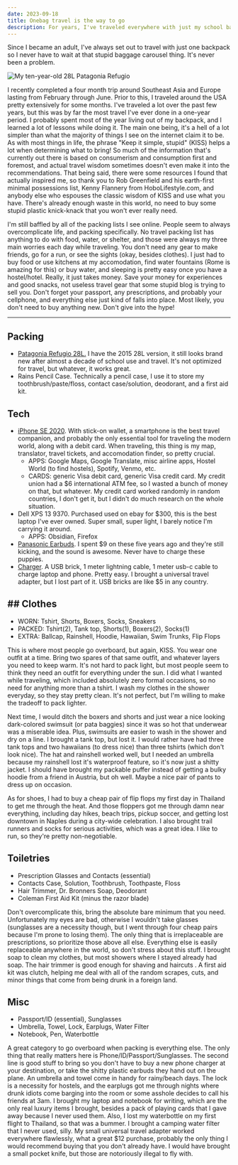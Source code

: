 ```yaml
---
date: 2023-09-18
title: Onebag travel is the way to go
description: For years, I've traveled everywhere with just my school backpack. It's really simple -- bring less stuff.
---
```

Since I became an adult, I've always set out to travel with just one backpack so I never have to wait at that stupid baggage carousel thing. It's never been a problem.

![My ten-year-old 28L Patagonia Refugio](/light-backpack.jpg)

I recently completed a four month trip around Southeast Asia and Europe lasting from February through June. Prior to this, I traveled around the USA pretty extensively for some months. I've traveled a lot over the past few years, but this was by far the most travel I've ever done in a one-year period. I probably spent most of the year living out of my backpack, and I learned a lot of lessons while doing it. The main one being, it's a hell of a lot simpler than what the majority of things I see on the internet claim it to be. As with most things in life, the phrase "Keep it simple, stupid" (KISS) helps a lot when determining what to bring! So much of the information that's currently out there is based on consumerism and consumption first and foremost, and actual travel wisdom sometimes doesn't even make it into the recommendations. That being said, there were some resources I found that actually inspired me, so thank you to Rob Greenfield and his earth-first minimal possessions list, Kenny Flannery from HoboLifestyle.com, and anybody else who espouses the classic wisdom of KISS and use what you have. There's already enough waste in this world, no need to buy some stupid plastic knick-knack that you won't ever really need. 

I'm still baffled by all of the packing lists I see online. People seem to always overcomplicate life, and packing specifically. No travel packing list has anything to do with food, water, or shelter, and those were always my three main worries each day while traveling. You don't need any gear to make friends, go for a run, or see the sights (okay, besides clothes). I just had to buy food or use kitchens at my accomodation, find water fountains (Rome is amazing for this) or buy water, and sleeping is pretty easy once you have a hostel/hotel. Really, it just takes money. Save your money for experiences and good snacks, not useless travel gear that some stupid blog is trying to sell you. Don't forget your passport, any prescriptions, and probably your cellphone, and everything else just kind of falls into place. Most likely, you don't need to buy anything new. Don't give into the hype!

---

## Packing

- [Patagonia Refugio 28L.](https://www.patagonia.com/product/refugio-daypack-26-liters/194187950866.html) I have the 2015 28L version, it still looks brand new after almost a decade of school use and travel. It's not optimized for travel, but whatever, it works great.
- Rains Pencil Case. Technically a pencil case, I use it to store my toothbrush/paste/floss, contact case/solution, deodorant, and a first aid kit. 

## Tech

- [iPhone SE 2020](https://www.apple.com/iphone-se/). With stick-on wallet, a smartphone is the best travel companion, and probably the only essential tool for traveling the modern world, along with a debit card. When traveling, this thing is my map, translator, travel tickets, and accomodation finder, so pretty crucial. 
	- APPS: Google Maps, Google Translate, misc airline apps, Hostel World (to find hostels), Spotify, Venmo, etc.
	- CARDS: generic Visa debit card, generic Visa credit card. My credit union had a $6 international ATM fee, so I wasted a bunch of money on that, but whatever. My credit card worked randomly in random countries, I don't get it, but I didn't do much research on the whole situation.
- Dell XPS 13 9370. Purchased used on ebay for $300, this is the best laptop I've ever owned. Super small, super light, I barely notice I'm carrying it around.
	- APPS: Obsidian, Firefox
- [Panasonic Earbuds](https://www.apple.com/iphone-se/). I spent $9 on these five years ago and they're still kicking, and the sound is awesome. Never have to charge these puppies.
- [Charger](none). A USB brick, 1 meter lightning cable, 1 meter usb-c cable to charge laptop and phone. Pretty easy. I brought a universal travel adapter, but I lost part of it. USB bricks are like $5 in any country.

## ## Clothes
- WORN: Tshirt, Shorts, Boxers, Socks, Sneakers
- PACKED: Tshirt(2), Tank top, Shorts(1), Boxers(2), Socks(1)
- EXTRA: Ballcap, Rainshell, Hoodie, Hawaiian, Swim Trunks, Flip Flops

This is where most people go overboard, but again, KISS. You wear one outfit at a time. Bring two spares of that same outfit, and whatever layers you need to keep warm. It's not hard to pack light, but most people seem to think they need an outfit for everything under the sun. I did what I wanted while traveling, which included absolutely zero formal occasions, so no need for anything more than a tshirt. I wash my clothes in the shower everyday, so they stay pretty clean. It's not perfect, but I'm willing to make the tradeoff to pack lighter.

Next time, I would ditch the boxers and shorts and just wear a nice looking dark-colored swimsuit (or pata baggies) since it was so hot that underwear was a miserable idea. Plus, swimsuits are easier to wash in the shower and dry on a line. I brought a tank top, but lost it. I would rather have had three tank tops and two hawaiians (to dress nice) than three tshirts (which don't look nice). The hat and rainshell worked well, but I needed an umbrella because my rainshell lost it's waterproof feature, so it's now just a shitty jacket. I should have brought my packable puffer instead of getting a bulky hoodie from a friend in Austria, but oh well. Maybe a nice pair of pants to dress up on occasion.

As for shoes, I had to buy a cheap pair of flip flops my first day in Thailand to get me through the heat. And those floppers got me through damn near everything, including day hikes, beach trips, pickup soccer, and getting lost downtown in Naples during a city-wide celebration. I also brought trail runners and socks for serious activities, which was a great idea. I like to run, so they're pretty non-negotiable.



## Toiletries
- Prescription Glasses and Contacts (essential)
- Contacts Case, Solution, Toothbrush, Toothpaste, Floss
- Hair Trimmer, Dr. Bronners Soap, Deodorant
- Coleman First Aid Kit (minus the razor blade)

Don't overcomplicate this, bring the absolute bare minimum that you need. Unfortunately my eyes are bad, otherwise I wouldn't take glasses (sunglasses are a necessity though, but I went through four cheap pairs because I'm prone to losing them). The only thing that is irreplaceable are prescriptions, so prioritize those above all else. Everything else is easily replaceable anywhere in the world, so don't stress about this stuff. I brought soap to clean my clothes, but most showers where I stayed already had soap. The hair trimmer is good enough for shaving and haircuts . A first aid kit was clutch, helping me deal with all of the random scrapes, cuts, and minor things that come from being drunk in a foreign land.


## Misc
- Passport/ID (essential),  Sunglasses
- Umbrella, Towel, Lock, Earplugs, Water Filter
- Notebook, Pen, Waterbottle

A great category to go overboard when packing is everything else. The only thing that really matters here is Phone/ID/Passport/Sunglasses. The second line is good stuff to bring so you don't have to buy a new phone charger at your destination, or take the shitty plastic earbuds they hand out on the plane. An umbrella and towel come in handy for rainy/beach days. The lock is a necessity for hostels, and the earplugs got me through nights where drunk idiots come barging into the room or some asshole decides to call his friends at 3am. I brought my laptop and notebook for writing, which are the only real luxury items I brought, besides a pack of playing cards that I gave away because I never used them. Also, I lost my waterbottle on my first flight to Thailand, so that was a bummer. I brought a camping water filter that I never used, silly. My small universal travel adapter worked everywhere flawlessly, what a great $12 purchase, probably the only thing I would recommend buying that you don't already have. I would have brought a small pocket knife, but those are notoriously illegal to fly with.
